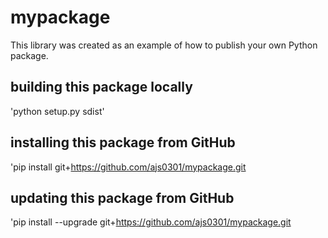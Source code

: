 # mypackage
This library was created as an example of how to publish your own Python package.

## building this package locally
'python setup.py sdist'

## installing this package from GitHub
'pip install git+https://github.com/ajs0301/mypackage.git

## updating this package from GitHub
'pip install --upgrade git+https://github.com/ajs0301/mypackage.git

